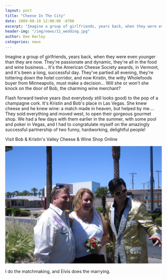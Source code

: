```yaml
---
layout: post
title: "Cheese In The City"
date: 2009-08-10 12:00:00 -0700
excerpt: "Imagine a group of girlfriends, years back, when they were even younger than they are now. They're passionate ..."
header-img: "/img/news/11_wedding.jpg"
author: Dee Harley
categories: news
---
```

Imagine a group of girlfriends, years back, when they were even
younger than they are now. They're passionate and dynamic, they're all
in the food and wine business… It's the American Cheese Society
awards, in Vermont, and it's been a long, successful day. They've
partied all evening, they're tottering down the hotel corridor, and
now Kristin, the witty Wholefoods buyer from Minneapolis, must make a
decision… Will she or won't she knock on the door of Bob, the
charming wine merchant?

Flash forward twelve years (but everybody still looks good) to the pop
of a champagne cork. It's Kristin and Bob's place in Las Vegas. She
knew cheese and he knew wine: a match made in heaven, but helped by
me…. They sold everything and moved west, to open their gorgeous
gourmet shop. We had a few days with them earlier in the summer, with
some pool and poker in Vegas, and I had to congratulate myself on the
amazingly successful partnership of two funny, hardworking, delightful
people!

Visit Bob & Kristin's Valley Cheese & Wine Shop Online

![image](/img/news/11_wedding.jpg)

I do the matchmaking, and Elvis does the marrying.



